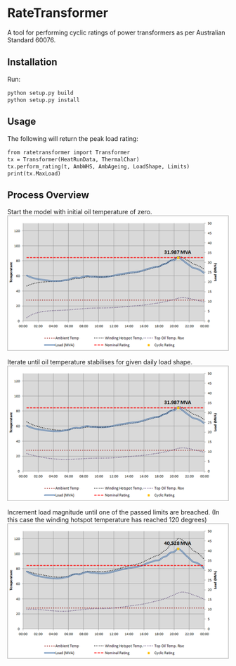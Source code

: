 RateTransformer
===============

A tool for performing cyclic ratings of power transformers as per Australian Standard 60076.

## Installation
Run:
```
python setup.py build
python setup.py install
```

## Usage
The following will return the peak load rating:
```
from ratetransformer import Transformer
tx = Transformer(HeatRunData, ThermalChar)
tx.perform_rating(t, AmbWHS, AmbAgeing, LoadShape, Limits)
print(tx.MaxLoad)
```

## Process Overview
Start the model with initial oil temperature of zero.
![Screenshot](/docs/curve_0.png?raw=true "Transformer Model")

Iterate until oil temperature stabilises for given daily load shape.
![Screenshot](/docs/curve_1.png?raw=true "Transformer Model")

Increment load magnitude until one of the passed limits are breached.
(In this case the winding hotspot temperature has reached 120 degrees)
![Screenshot](/docs/curve_2.png?raw=true "Transformer Model")

